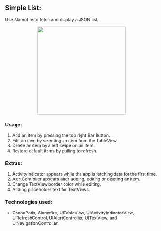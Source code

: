 ## Simple List:
Use Alamofire to fetch and display a JSON list.

<div align="center">
  <img src="https://user-images.githubusercontent.com/48848704/73608849-78c65780-45d0-11ea-8054-652963b19034.gif" width="290">
</div>

### Usage:
1. Add an item by pressing the top right Bar Button.
2. Edit an item by selecting an item from the TableView
3. Delete an item by a left swipe on an item.
4. Restore default items by pulling to refresh.

### Extras:
1. ActivityIndicator appears while the app is fetching data for the first time.
2. AlertController appears after adding, editing or deleting an item.
3. Change TextView border color while editing.
4. Adding placeholder text for TextViews.

### Technologies used:
- CocoaPods, Alamofire, UITableView, UIActivityIndicatorView, UIRefreshControl, UIAlertController, UITextView, and UINavigationController.